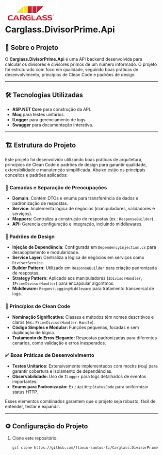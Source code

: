 # ![Logo](assets/images/logo.png) Carglass.DivisorPrime.Api

## 📝 Sobre o Projeto

O **Carglass.DivisorPrime.Api** é uma API backend desenvolvida para calcular os divisores e divisores primos de um número informado. O projeto foi estruturado com foco em qualidade, seguindo boas práticas de desenvolvimento, princípios de Clean Code e padrões de design.

---

## 🛠️ Tecnologias Utilizadas

- **ASP.NET Core** para construção da API.
- **Moq** para testes unitários.
- **ILogger** para gerenciamento de logs.
- **Swagger** para documentação interativa.

---

## 🏗️ Estrutura do Projeto

Este projeto foi desenvolvido utilizando boas práticas de arquitetura, princípios de Clean Code e padrões de design para garantir qualidade, extensibilidade e manutenção simplificada. Abaixo estão os principais conceitos e padrões aplicados:

### 🔗 Camadas e Separação de Preocupações

- **Domain:** Contém DTOs e enums para transferência de dados e padronização de respostas.  
- **Service:** Implementa lógica de negócios (manipuladores, validadores e serviços).  
- **Mappers:** Centraliza a construção de respostas (ex.: `ResponseBuilder`).  
- **API:** Gerencia configuração e integração, incluindo middlewares.

### 🧩 Padrões de Design

- **Injeção de Dependência:** Configurada em `DependencyInjection.cs` para desacoplamento e modularidade.  
- **Service Layer:** Centraliza a lógica de negócios em serviços como `DivisorService`.  
- **Builder Pattern:** Utilizado em `ResponseBuilder` para criação padronizada de respostas.  
- **Strategy Pattern:** Aplicado aos manipuladores (`IDivisorHandler`, `IPrimeDivisorHandler`) para encapsular algoritmos.  
- **Middleware:** `RequestLoggingMiddleware` para tratamento transversal de logs.

### 🧼 Princípios de Clean Code

- **Nominação Significativa:** Classes e métodos têm nomes descritivos e claros (ex.: `PrimeDivisorHandler.Handle`).  
- **Código Simples e Modular:** Funções pequenas, focadas e sem duplicação de lógica.  
- **Tratamento de Erros Elegante:** Respostas padronizadas para diferentes cenários, como validação e erros inesperados.

### ✅ Boas Práticas de Desenvolvimento

- **Testes Unitários:** Extensivamente implementados com mocks (`Moq`) para garantir cobertura e isolamento de dependências.  
- **Observabilidade:** Uso de `ILogger` para logs detalhados de eventos importantes.  
- **Enums para Padronização:** Ex.: `ApiHttpStatusCode` para uniformizar status HTTP.

Esses elementos combinados garantem que o projeto seja robusto, fácil de entender, testar e expandir.

---

## ⚙️ Configuração do Projeto

1. Clone este repositório:
   ```bash
   git clone https://github.com/flavio-santos-ti/Carglass.DivisorPrime.Backend.git
